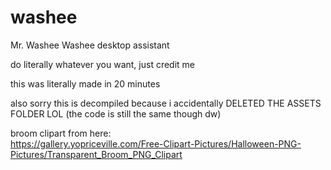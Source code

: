 # washee
Mr. Washee Washee desktop assistant  

do literally whatever you want, just credit me  

this was literally made in 20 minutes  

also sorry this is decompiled because i accidentally DELETED THE ASSETS FOLDER LOL (the code is still the same though dw)  

broom clipart from here:  
https://gallery.yopriceville.com/Free-Clipart-Pictures/Halloween-PNG-Pictures/Transparent_Broom_PNG_Clipart
